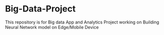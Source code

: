 # Big-Data-Project
This repository is for Big data App and Analytics Project working on Building Neural Network model on Edge/Mobile Device

